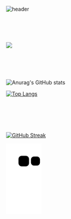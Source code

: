 ![header](https://capsule-render.vercel.app/api?height=300&text=Bri&nbsp;&nbsp;Chavez&fontColor=32CD32&fontSize=100&fontAlignY=30&desc=data&nbsp;engineer&descAlign=40&animation=twinkling&color=0:191970,100:4682B4)


<!-- &color=_custom_gradient&color=0:0047AB,100:301934 -->
</br>
</br>
</br>
</br>

<div id="header" align="left">
  <img src="https://blog.panoply.io/hs-fs/hubfs/Blog_images/5%20data%20tasks-%20gif1.gif?width=300&height=225&name=5%20data%20tasks-%20gif1.gif" width="40%"/>
</div>

</br>
</br>
</br>
</br>

![Anurag's GitHub stats](https://github-readme-stats.vercel.app/api?username=BriChavez&show_icons=true&theme=algolia)

[![Top Langs](https://github-readme-stats.vercel.app/api/top-langs/?username=BriChavez&layout=compact&theme=algolia)](https://github.com/BriChavez/github-readme-stats)

</br>
</br>
</br>
</br>


[![GitHub Streak](https://streak-stats.demolab.com?user=brichavez&theme=deepBlue)](https://git.io/streak-stats)



![Snake animation](https://github.com/brichavez/brichavez/blob/output/github-contribution-grid-snake.svg)